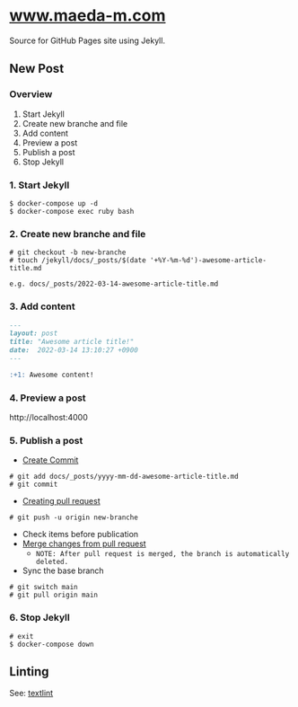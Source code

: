 # www.maeda-m.com

Source for GitHub Pages site using Jekyll.

## New Post

### Overview

1. Start Jekyll
2. Create new branche and file
3. Add content
4. Preview a post
5. Publish a post
6. Stop Jekyll

### 1. Start Jekyll

```
$ docker-compose up -d
$ docker-compose exec ruby bash
```

### 2. Create new branche and file

```
# git checkout -b new-branche
# touch /jekyll/docs/_posts/$(date '+%Y-%m-%d')-awesome-article-title.md
```

`e.g. docs/_posts/2022-03-14-awesome-article-title.md`

### 3. Add content

```markdown
---
layout: post
title: "Awesome article title!"
date:  2022-03-14 13:10:27 +0900
---

:+1: Awesome content!

```

### 4. Preview a post

http://localhost:4000

### 5. Publish a post

- [Create Commit](https://docs.github.com/ja/pull-requests/committing-changes-to-your-project/creating-and-editing-commits)
```
# git add docs/_posts/yyyy-mm-dd-awesome-article-title.md
# git commit
```
- [Creating pull request](https://docs.github.com/ja/pull-requests/collaborating-with-pull-requests/proposing-changes-to-your-work-with-pull-requests)
```
# git push -u origin new-branche
```
- Check items before publication
- [Merge changes from pull request](https://docs.github.com/ja/pull-requests/collaborating-with-pull-requests/incorporating-changes-from-a-pull-request)
  - `NOTE: After pull request is merged, the branch is automatically deleted.`
- Sync the base branch
```
# git switch main
# git pull origin main
```

### 6. Stop Jekyll

```
# exit
$ docker-compose down
```

## Linting

See: [textlint](https://github.com/textlint/textlint)
